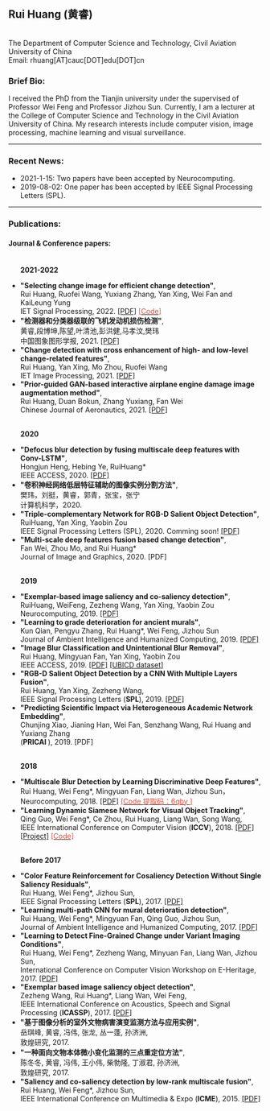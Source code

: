 <html>
<head>
<meta charset="gbk"><!--utf-8-->
<meta http-equiv="X-UA-Compatible" content="chrome=1">

<link rel="stylesheet" href="stylesheets/styles.css">
<link rel="stylesheet" href="stylesheets/pygment_trac.css">
<meta name="viewport" content="width=device-width">
</head>
<body>
<div class="wrapper">


<section>

<h1> Rui Huang (黄睿) </h1>   

<p>
<strong> </strong><br>
The Department of Computer Science and Technology, Civil Aviation University of China<br>
Email: rhuang[AT]cauc[DOT]edu[DOT]cn </p>
<!--
<h4>
	<a href="#biography-page">[<ud>Brief Bio</ud>]</a> -
	<a href="#new-page">[<ud>Recent News</ud>]</a> -
	<a href="#data-page">[<ud>Challenges</ud>]</a> -
	<a href="#Project-page">[<ud>Projects</ud>]</a> -
	<a href="#Paper-pages">[<ud>Publications</ud>]</a> 
</h4>
<hr />
-->

<!-- <p>
<font color="#E74C3C"><strong>Position Opening:</strong></font>  <a href="http://www.inceptioniai.org" target="_blank">Inception Institute of Artificial Intelligence (<strong>IIAI</strong>)</a> is now recruiting <strong>Internship/Scientist/Engineer</strong> in Computer Vision, Deep Learning and Medical Image Analysis. 
Welcome to send me your detailed resume!
<br>

</p>
<hr /> -->

<h3>
<a id="biography-page" class="anchor" href="#biography-page" aria-hidden="true"><span class="octicon octicon-link"></span></a>Brief Bio: </h3>  

<p>I received the PhD from the Tianjin university under the supervised of Professor Wei Feng and Professor Jizhou Sun. Currently, I am a lecturer at the College of Computer Science and Technology in the Civil Aviation University of China.   My research interests include computer vision, image processing, machine learning and visual surveillance.</p>



<hr />

<h3>
<a id="new-page" class="anchor" href="#new-page" aria-hidden="true"><span class="octicon octicon-link"></span></a>Recent News:</h3>

<ul>
<li>2021-1-15: Two papers have been accepted by Neurocomputing.</li>
<li>2019-08-02: One paper has been accepted by IEEE Signal Processing Letters (SPL).</li>

</ul>

<hr />



<h3>
<a id="Paper-pages" class="anchor" href="#Paper-pages" aria-hidden="true"><span class="octicon octicon-link"></span></a>Publications: </h3>


<h4><ud>Journal & Conference papers:</ud></h4>

<ul>

<br><strong>2021-2022</strong>
<li>
<strong>"Selecting change image for efficient change detection"</strong>, <br> 
Rui Huang, Ruofei Wang, Yuxiang Zhang, Yan Xing, Wei Fan and KaiLeung Yung <br>
IET Signal Processing, 2022.
<a href="" target="_blank">[PDF]</a>
<a href="https://github.com/rfww/EfficientChangeDetection.git" target="_blank"><font color="#E74C3C">[Code]</font></a></li>
</li>

<li>
<strong>"检测器和分类器级联的飞机发动机损伤检测"</strong>, <br> 
黄睿,段博坤,陈望,叶清池,彭洪健,马孝汶,樊玮<br>
中国图象图形学报, 2021.
<a href="http://www.cjig.cn/jig/ch/reader/view_abstract.aspx?flag=2&file_no=202108120000004" target="_blank">[PDF]</a>
</li>

	
<li>
<strong>"Change detection with cross enhancement of high- and low-level change-related features"</strong>, <br> 
Rui Huang, Yan Xing, Mo Zhou, Ruofei Wang <br>
IET Image Processing, 2021.
<a href="https://ietresearch.onlinelibrary.wiley.com/doi/10.1049/ipr2.12334" target="_blank">[PDF]</a>
</li>
	
<li>
<strong>"Prior-guided GAN-based interactive airplane engine damage image augmentation method"</strong>, <br> 
Rui Huang, Duan Bokun, Zhang Yuxiang, Fan Wei <br>
Chinese Journal of Aeronautics, 2021.
<a href="https://www.sciencedirect.com/science/article/pii/S1000936121004283" target="_blank">[PDF]</a>
</li>


<br><strong>2020</strong>
<li>
<strong>"Defocus blur detection by fusing multiscale deep features with Conv-LSTM"</strong>, <br> 
Hongjun Heng, Hebing Ye, RuiHuang*<br>
IEEE ACCESS, 2020.
<a href="https://ieeexplore.ieee.org/document/9097895" target="_blank">[PDF]</a>
</li>


<li>
<strong>"卷积神经网络低层特征辅助的图像实例分割方法"</strong>, <br> 
樊玮，刘挺，黄睿，郭青，张宝，张宁 <br>
   计算机科学，2020.
<!--<a href="https://www.sciencedirect.com/science/article/pii/S0925231219312718?dgcid=rss_sd_all" target="_blank">[PDF]</a> -->
</li>


<li>
<strong>"Triple-complementary Network for RGB-D Salient Object Detection"</strong>, <br> 
RuiHuang, Yan Xing, Yaobin Zou <br>
IEEE Signal Processing Letters (SPL), 2020. Comming soon!
<a href="https://ieeexplore.ieee.org/document/9076277" target="_blank">[PDF]</a>
</li>

<li>
<strong>"Multi-scale deep features fusion based change detection"</strong>, <br> 
Fan Wei, Zhou Mo, and Rui Huang*  <br>
 Journal of Image and Graphics, 2020. 
[PDF]</a> 
</li>


<br><strong>2019</strong>
<li>
<strong>"Exemplar-based image saliency and co-saliency detection"</strong>, <br> 
RuiHuang, WeiFeng, Zezheng Wang, Yan Xing, Yaobin Zou <br>
Neurocomputing, 2019. 
<a href="https://www.sciencedirect.com/science/article/pii/S0925231219312718?dgcid=rss_sd_all" target="_blank">[PDF]</a> 
</li>


<li>
<strong>"Learning to grade deterioration for ancient murals"</strong>, <br> 
Kun Qian, Pengyu Zhang, Rui Huang*, Wei Feng, Jizhou Sun <br>
Journal of Ambient Intelligence and Humanized Computing, 2019. 
<a href="http://link.springer.com/article/10.1007/s12652-019-01487-9" target="_blank">[PDF]</a> 
</li>
	
	
	
<li>
<strong>"Image Blur Classification and Unintentional Blur Removal"</strong>, <br> 
Rui Huang, Mingyuan Fan, Yan Xing, Yaobin Zou <br>
IEEE ACCESS, 2019. 
<a href="https://ieeexplore.ieee.org/document/8782107" target="_blank">[PDF]</a> 
<a href="https://pan.baidu.com/s/1MjuIp-kA-fGr9hrqmRBWkg" target="_blank">[UBICD dataset]</a>
</li>

<li> 
<strong>"RGB-D Salient Object Detection by a CNN With Multiple Layers Fusion"</strong>, <br>
Rui Huang, Yan Xing, Zezheng Wang,<br>	
IEEE Signal Processing Letters (<strong>SPL</strong>), 2019.  
<a href="https://ieeexplore.ieee.org/document/8638984" target="_blank">[PDF]</a> 
</li>

<li>
<strong>"Predicting Scientific Impact via Heterogeneous Academic Network Embedding"</strong>, <br> 
Chunjing Xiao, Jianing Han, Wei Fan, Senzhang Wang, Rui Huang and Yuxiang Zhang  <br>
 (<strong>PRICAI </strong>), 2019. 
[PDF]</a> 
</li>


<br><strong>2018</strong>
<li> 
<strong>"Multiscale Blur Detection by Learning Discriminative Deep Features"</strong>, <br>
Rui Huang, Wei Feng*, Mingyuan Fan, Liang Wan, Jizhou Sun，<br>	
Neurocomputing, 2018.  
<a href="https://www.sciencedirect.com/science/article/pii/S0925231218300602" target="_blank">[PDF]</a> 
<a href="https://pan.baidu.com/s/1SmpgGOuqJxWLTGd2j4r8OQ" target="_blank"><font color="#E74C3C">[Code 提取码：6qby ]</font></a></li>


<li>
<strong>"Learning Dynamic Siamese Network for Visual Object Tracking"</strong>, <br> 
Qing Guo, Wei Feng*, Ce Zhou, <ud>Rui Huang</ud>, Liang Wan, Song Wang,  <br>
IEEE International Conference on Computer Vision (<strong>ICCV</strong>), 2018. 
<a href="http://openaccess.thecvf.com/content_ICCV_2017/papers/Guo_Learning_Dynamic_Siamese_ICCV_2017_paper.pdf" target="_blank">[PDF]</a> 
<a href="https://github.com/tsingqguo/DSiam" target="_blank">[Project]</a>
<a href="https://github.com/tsingqguo/DSiam" target="_blank"><font color="#E74C3C">[Code]</font></a>
</li>


<br><strong>Before 2017</strong>
<li>
<strong>"Color Feature Reinforcement for Cosaliency Detection Without Single Saliency Residuals"</strong>, <br> 
Rui Huang, Wei Feng*, Jizhou Sun, <br>
IEEE Signal Processing Letters (<strong>SPL</strong>), 2017. 
<a href="https://www.researchgate.net/publication/314437340_Color_Feature_Reinforcement_for_Co-Saliency_Detection_without_Single_Saliency_Residuals" target="_blank">[PDF]</a> 
</li>


<li>
<strong>"Learning multi-path CNN for mural deterioration detection"</strong>, <br> 
Rui Huang, Wei Feng*, Mingyuan Fan, Qing Guo, Jizhou Sun, <br>
Journal of Ambient Intelligence and Humanized Computing, 2017. 
<a href="https://link.springer.com/article/10.1007%2Fs12652-017-0656-4" target="_blank">[PDF]</a> 
</li>

<li> 
<strong>"Learning to Detect Fine-Grained Change under Variant Imaging Conditions"</strong>, <br>
Rui Huang, Wei Feng*, Zezheng Wang, Minyuan Fan, Liang Wan, Jizhou Sun, <br>	
International Conference on Computer Vision Workshop on E-Heritage, 2017.  
<a href="http://openaccess.thecvf.com/content_ICCV_2017_workshops/papers/w42/Huang_Learning_to_Detect_ICCV_2017_paper.pdf" target="_blank">[PDF]</a> </li>


<li>
<strong>"Exemplar based image saliency object detection"</strong>, <br> 
Zezheng Wang, <ud>Rui Huang*</ud>, Liang Wan, Wei Feng,  <br>
IEEE International Conference on Acoustics, Speech and Signal Processing (<strong>ICASSP</strong>), 2017. 
<a href="https://www.researchgate.net/publication/312146344_Exemplar_based_Image_Salient_Object_Detection" target="_blank">[PDF]</a> 
</li>



<li>
<strong>"基于图像分析的室外文物病害演变监测方法与应用实例"</strong>, <br> 
岳琪峰, 黄睿, 冯伟, 张龙, 丛一蓬, 孙济洲,   <br>
敦煌研究, 2017. 

</li>


<li>
<strong>"一种面向文物本体微小变化监测的三点重定位方法"</strong>, <br> 
陈冬冬, 黄睿, 冯伟, 王小伟, 柴勃隆, 丁淑君, 孙济洲,   <br>
敦煌研究, 2017. 

</li>



<li> 
<strong>"Saliency and co-saliency detection by low-rank multiscale fusion"</strong>, <br>
Rui Huang, Wei Feng*, Jizhou Sun,<br>	
IEEE International Conference on Multimedia & Expo (<strong>ICME</strong>), 2015.  
<a href="https://www.researchgate.net/publication/273766216_Saliency_and_Co-Saliency_Detection_by_Low-Rank_Multiscale_Fusion" target="_blank">[PDF]</a> 
</li>

</ul>

</section>

</div>
</body>
</html>
